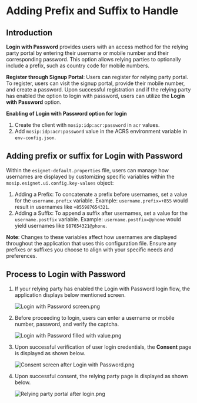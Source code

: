 # Adding Prefix and Suffix to Handle

## Introduction

**Login with Password** provides users with an access method for the relying party portal by entering their username or mobile number and their corresponding password. This option allows relying parties to optionally include a prefix, such as country code for mobile numbers.

**Register through Signup Portal**: Users can register for relying party portal. To register, users can visit the signup portal, provide their mobile number, and create a password. Upon successful registration and if the relying party has enabled the option to login with password, users can utilize the **Login with Password** option.

**Enabling of Login with Password option for login**

1. Create the client with `mosip:idp:acr:password` in `acr` values.
2. Add `mosip:idp:acr:password` value in the ACRS environment variable in `env-config.json`.

## Adding prefix or suffix for Login with Password

Within the `esignet-default.properties` file, users can manage how usernames are displayed by customizing specific variables within the `mosip.esignet.ui.config.key-values` object:

1. Adding a Prefix: To concatenate a prefix before usernames, set a value for the `username.prefix` variable. Example: `username.prefix=+855` would result in usernames like `+855987654321`.
2. Adding a Suffix: To append a suffix after usernames, set a value for the `username.postfix` variable. Example: `username.postfix=@phone` would yield usernames like `987654321@phone`.

**Note**: Changes to these variables affect how usernames are displayed throughout the application that uses this configuration file. Ensure any prefixes or suffixes you choose to align with your specific needs and preferences.

## Process to Login with Password

1.  If your relying party has enabled the Login with Password login flow, the application displays below mentioned screen.

    <img src="../_images/Login with Password screen.png" alt="Login with Password screen.png" data-size="original">
2.  Before proceeding to login, users can enter a username or mobile number, password, and verify the captcha.

    <img src="../_images/Login with Password filled with value.png" alt="Login with Password filled with value.png" data-size="original">
3.  Upon successful verification of user login credentials, the **Consent** page is displayed as shown below.

    ![Consent screen after Login with Password.png](<../\_images/Consent screen after Login with Password.png>)
4.  Upon successful consent, the relying party page is displayed as shown below.

    ![Relying party portal after login.png](<../\_images/Relying party portal after login.png>)
